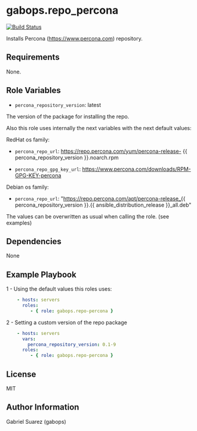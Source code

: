 gabops.repo_percona
===================

[![Build Status](https://travis-ci.org/gabops/ansible-role-repo-percona.svg?branch=master)](https://travis-ci.org/gabops/ansible-role-repo-percona)

Installs Percona (https://www.percona.com) repository.

Requirements
------------

None.

Role Variables
--------------
  - `percona_repository_version`: latest

The version of the package for installing the repo.


Also this role uses internally the next variables with the next default values:

  RedHat os family:
  - `percona_repo_url`: https://repo.percona.com/yum/percona-release- {{ percona_repository_version }}.noarch.rpm

  - `percona_repo_gpg_key_url`: https://www.percona.com/downloads/RPM-GPG-KEY-percona

  Debian os family:
  - `percona_repo_url`: "https://repo.percona.com/apt/percona-release_{{ percona_repository_version }}.{{ ansible_distribution_release }}_all.deb"

The values can be overwritten as usual when calling the role. (see examples)

Dependencies
------------

None

Example Playbook
----------------

1 - Using the default values this roles uses:
```yaml
    - hosts: servers
      roles:
         - { role: gabops.repo-percona }
```
2 - Setting a custom version of the repo package
```yaml
    - hosts: servers
      vars:
        percona_repository_version: 0.1-9
      roles:
         - { role: gabops.repo-percona }
```

License
-------

MIT

Author Information
------------------

Gabriel Suarez (gabops)
